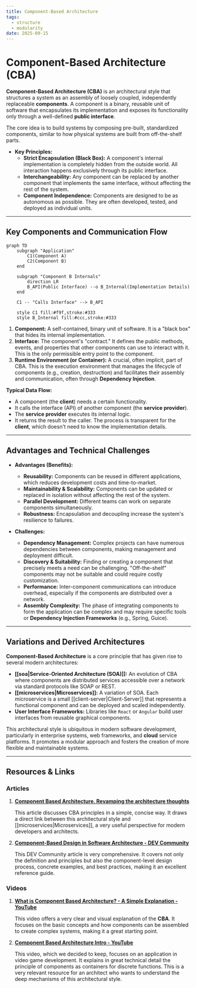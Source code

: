 ```yaml
---
title: Component-Based Architecture
tags:
  - structure
  - modularity
date: 2025-09-15
---
```

# Component-Based Architecture (CBA)

**Component-Based Architecture (CBA)** is an architectural style that structures a system as an assembly of loosely coupled, independently replaceable **components**. A component is a binary, reusable unit of software that encapsulates its implementation and exposes its functionality only through a well-defined **public interface**.

The core idea is to build systems by composing pre-built, standardized components, similar to how physical systems are built from off-the-shelf parts.

* **Key Principles:**
    * **Strict Encapsulation (Black Box):** A component's internal implementation is completely hidden from the outside world. All interaction happens exclusively through its public interface.
    * **Interchangeability:** Any component can be replaced by another component that implements the same interface, without affecting the rest of the system.
    * **Component Independence:** Components are designed to be as autonomous as possible. They are often developed, tested, and deployed as individual units.

---

## Key Components and Communication Flow

```mermaid
graph TD
    subgraph "Application"
        C1(Component A)
        C2(Component B)
    end

    subgraph "Component B Internals"
        direction LR
        B_API(Public Interface) --o B_Internal(Implementation Details)
    end

    C1 -- "Calls Interface" --> B_API

    style C1 fill:#f9f,stroke:#333
    style B_Internal fill:#ccc,stroke:#333
```

1.  **Component:** A self-contained, binary unit of software. It is a "black box" that hides its internal implementation.
2.  **Interface:** The component's "contract." It defines the public methods, events, and properties that other components can use to interact with it. This is the only permissible entry point to the component.
3.  **Runtime Environment (or Container):** A crucial, often implicit, part of CBA. This is the execution environment that manages the lifecycle of components (e.g., creation, destruction) and facilitates their assembly and communication, often through **Dependency Injection**.

**Typical Data Flow:**
* A component (the **client**) needs a certain functionality.
* It calls the interface (API) of another component (the **service provider**).
* The **service provider** executes its internal logic.
* It returns the result to the caller. The process is transparent for the **client**, which doesn't need to know the implementation details.

---

## Advantages and Technical Challenges

* **Advantages (Benefits):**
    * **Reusability:** Components can be reused in different applications, which reduces development costs and time-to-market.
    * **Maintainability & Scalability:** Components can be updated or replaced in isolation without affecting the rest of the system.
    * **Parallel Development:** Different teams can work on separate components simultaneously.
    * **Robustness:** Encapsulation and decoupling increase the system's resilience to failures.

* **Challenges:**
    * **Dependency Management:** Complex projects can have numerous dependencies between components, making management and deployment difficult.
    * **Discovery & Suitability:** Finding or creating a component that precisely meets a need can be challenging. "Off-the-shelf" components may not be suitable and could require costly customization.
    * **Performance:** Inter-component communications can introduce overhead, especially if the components are distributed over a network.
    * **Assembly Complexity:** The phase of integrating components to form the application can be complex and may require specific tools or **Dependency Injection Frameworks** (e.g., Spring, Guice).

---

## Variations and Derived Architectures

**Component-Based Architecture** is a core principle that has given rise to several modern architectures:

* **[[soa|Service-Oriented Architecture (SOA)]]:** An evolution of CBA where components are distributed services accessible over a network via standard protocols like SOAP or REST.
* **[[microservices|Microservices]]:** A variation of SOA. Each microservice is a small [[client-server|Client-Server]] that represents a functional component and can be deployed and scaled independently.
* **User Interface Frameworks:** Libraries like `React` or `Angular` build user interfaces from reusable graphical components.

This architectural style is ubiquitous in modern software development, particularly in enterprise systems, web frameworks, and **cloud** service platforms. It promotes a modular approach and fosters the creation of more flexible and maintainable systems.

---

## **Resources & Links**

### **Articles**

1.  **[Component Based Architecture. Revamping the architecture thoughts](https://medium.com/omarelgabrys-blog/component-based-architecture-3c3c23c7e348)**
    
    This article discusses CBA principles in a simple, concise way. It draws a direct link between this architectural style and [[microservices|Microservices]], a very useful perspective for modern developers and architects.
    
2.  **[Component-Based Design in Software Architecture - DEV Community](https://dev.to/lovestaco/component-based-design-in-software-architecture-pbf)**
    
    This DEV Community article is very comprehensive. It covers not only the definition and principles but also the component-level design process, concrete examples, and best practices, making it an excellent reference guide.

### **Videos**

1.  **[What is Component Based Architecture? - A Simple Explanation - YouTube](https://www.youtube.com/watch?v=inu5XtR4VZ8)**
    
    This video offers a very clear and visual explanation of the **CBA**. It focuses on the basic concepts and how components can be assembled to create complex systems, making it a great starting point.

2.  **[Component Based Architecture Intro - YouTube](https://www.youtube.com/watch?v=X9hk56yyyu4)**
    
    This video, which we decided to keep, focuses on an application in video game development. It explains in great technical detail the principle of components as containers for discrete functions. This is a very relevant resource for an architect who wants to understand the deep mechanisms of this architectural style.